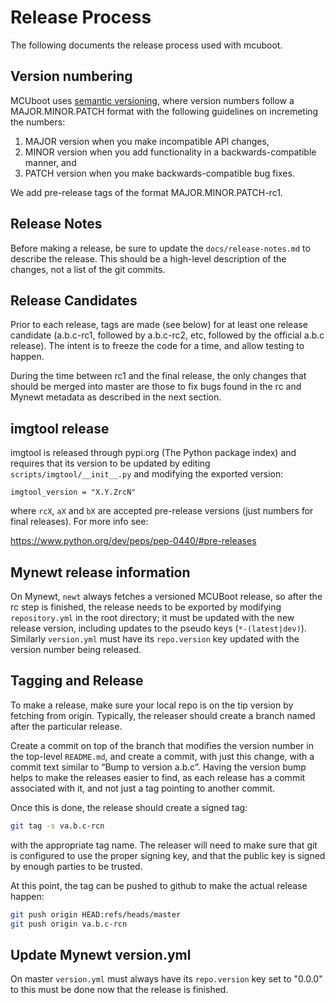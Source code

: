 # Release Process

The following documents the release process used with mcuboot.

## Version numbering

MCUboot uses [semantic versioning][semver], where version numbers
follow a MAJOR.MINOR.PATCH format with the following guidelines on
incremeting the numbers:

1. MAJOR version when you make incompatible API changes,
2. MINOR version when you add functionality in a backwards-compatible
   manner, and
3. PATCH version when you make backwards-compatible bug fixes.

We add pre-release tags of the format MAJOR.MINOR.PATCH-rc1.

## Release Notes

Before making a release, be sure to update the `docs/release-notes.md`
to describe the release.  This should be a high-level description of
the changes, not a list of the git commits.

## Release Candidates

Prior to each release, tags are made (see below) for at least one
release candidate (a.b.c-rc1, followed by a.b.c-rc2, etc, followed by
the official a.b.c release).  The intent is to freeze the code for a
time, and allow testing to happen.

During the time between rc1 and the final release, the only changes
that should be merged into master are those to fix bugs found in the
rc and Mynewt metadata as described in the next section.

## imgtool release

imgtool is released through pypi.org (The Python package index) and
requires that its version to be updated by editing
`scripts/imgtool/__init__.py` and modifying the exported version:

`imgtool_version = "X.Y.ZrcN"`

where `rcX`, `aX` and `bX` are accepted pre-release versions (just
numbers for final releases). For more info see:

https://www.python.org/dev/peps/pep-0440/#pre-releases

## Mynewt release information

On Mynewt, `newt` always fetches a versioned MCUBoot release, so after
the rc step is finished, the release needs to be exported by modifying
`repository.yml` in the root directory; it must be updated with the
new release version, including updates to the pseudo keys
(`*-(latest|dev)`). Similarly `version.yml` must have its `repo.version`
key updated with the version number being released.

## Tagging and Release

To make a release, make sure your local repo is on the tip version by
fetching from origin.  Typically, the releaser should create a branch
named after the particular release.

Create a commit on top of the branch that modifies the version number
in the top-level `README.md`, and create a commit, with just this
change, with a commit text similar to &ldquo;Bump to version
a.b.c&rdquo;.  Having the version bump helps to make the releases
easier to find, as each release has a commit associated with it, and
not just a tag pointing to another commit.

Once this is done, the release should create a signed tag:
``` bash
git tag -s va.b.c-rcn
```
with the appropriate tag name.  The releaser will need to make sure
that git is configured to use the proper signing key, and that the
public key is signed by enough parties to be trusted.

At this point, the tag can be pushed to github to make the actual
release happen:
``` bash
git push origin HEAD:refs/heads/master
git push origin va.b.c-rcn
```

## Update Mynewt version.yml

On master `version.yml` must always have its `repo.version`
key set to "0.0.0" to this must be done now that the release
is finished.

[semver]: http://semver.org/
